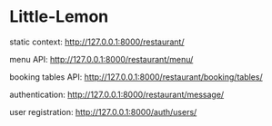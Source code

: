 # Little-Lemon
static context: http://127.0.0.1:8000/restaurant/

menu API: http://127.0.0.1:8000/restaurant/menu/

booking tables API: http://127.0.0.1:8000/restaurant/booking/tables/

authentication: http://127.0.0.1:8000/restaurant/message/

user registration: http://127.0.0.1:8000/auth/users/

